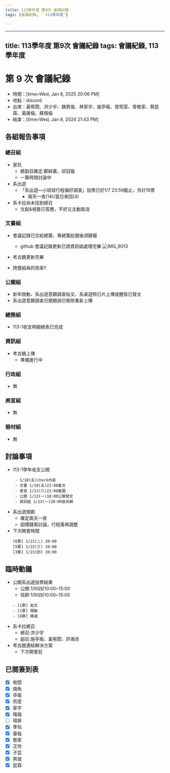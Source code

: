 ```yaml
---
title: 113學年度 第9次 會議紀錄
tags: [會議紀錄, ' 113學年度']

---
```


---
title: 113學年度 第9次 會議紀錄
tags: 會議紀錄, 113學年度
---
# 第 9 次 會議紀錄
- 時間：[time=Wed, Jan 8, 2025 20:06 PM] 
- 地點：discord
- 出席：黃宥閎、洪少宇、魏男俊、林家宇、施亭瑜、曾筠雯、曾敬家、蔡昆霖、黃康倫、蘇楷倫
- 結束：[time=Wed, Jan 8, 2024 21:43 PM]


## 各組報告事項
### 總召組
- 家抗
    - 總副召確定:鄭綵薰、邱冠璇
    - 一籌時間討論中
- 系出遊
    - 「系出遊—小琉球行程偏好調查」投票已於1/7 23:59截止，共計18票
        - 兩天一夜(14)/當日來回(4)
- 系卡拉尚未找到總召
    - 文創&視藝已答應，不好又主動取消
### 文書組
- 會議記錄已交給總籌，等總籌批閱後須歸檔
    - github 會議記錄更新已請資訊組處理完畢
    ![IMG_9013](https://hackmd.io/_uploads/rkOA3rKUkx.jpg)

- 考古題更新完畢
- 誇獎組員的效率!!

### 公關組
- 新年限動、系出遊意願調查貼文、系桌遊照已片上傳提醒皆已發文
- 系出遊意願調查日期錯誤已刪除重新上傳

### 總務組
- 113-1收支明細總表已完成

### 資訊組
- 考古題上傳 
    - 準備進行中

### 行政組
- 無

### 美宣組
- 無

### 器材組
- 無

## 討論事項
- 113-1學年收支公開
   ```
    - 1/10(五)check內容
    - 文書 1/10(五)22:00產文
    - 美宣 1/11(六)22:00產圖
    - 公關 1/13(一)10:00公開發文
    - 資訊組 1/13(一)20:00放系網
    ```
- 系出遊規劃
    - 確定兩天一夜
    - 因價錢需討論，行程需再調整
- 下次開會時間
    ```
    [6票] 1/21(二) 20:00
    [5票] 1/22(三) 20:00
    [3票] 1/23(四) 20:00
    ```


## 臨時動議
- 公開系出遊投票結果 
    - 公關:1/9(四)10:00~15:00
    - 班群:1/9(四)10:00~15:00
    ```
    - [1票] 貼文
    - [1票] 限動
    - [8票] 精選
    ```
- 系卡拉總召
    - 總召:洪少宇
    - 副召:施亭瑜、黃宥閎、許澔丞
- 考古題連結解決方案
    - 下次開會前

## 已閱簽到表
- [X] 宥閎
- [x] 燒魚
- [x] 亭瑜
- [x] 筠雯
- [x] 家宇
- [x] 楷倫
- [ ] 瑋婷
- [x] 季珆
- [x] 康倫
- [x] 敬家
- [x] 芷伶
- [x] 子芸
- [x] 男俊
- [x] 昆霖
